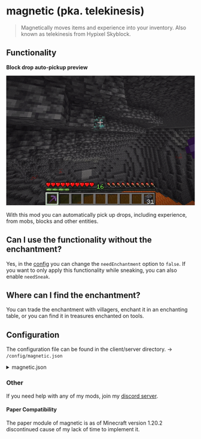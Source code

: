 # magnetic (pka. telekinesis)

> Magnetically moves items and experience into your inventory. Also known as telekinesis from Hypixel Skyblock.

## Functionality

**Block drop auto-pickup preview**

![Block drop auto-pickup preview](https://raw.githubusercontent.com/btwonion/magnetic/refs/heads/master/media/magnetic-showcase-cave.gif)

With this mod you can automatically pick up drops, including experience, from mobs, blocks and other entities.

## Can I use the functionality without the enchantment?

Yes, in the [config](#Configuration) you can change the `needEnchantment` option to `false`. If you want to only apply this 
functionality while sneaking, you can also enable `needSneak`.

## Where can I find the enchantment?

You can trade the enchantment with villagers, enchant it in an enchanting table, or you can find it in treasures
enchanted on tools.

## Configuration

The configuration file can be found in the client/server directory.
-> `/config/magnetic.json`

<details>
<summary>magnetic.json</summary>

```json5
{
    "version": 1, // For migration purposes only, just ignore this.
    "config": {
        "needEnchantment": true, // Defines, whether Magnetic should without or with the enchantment on the tool.
        "needSneak": false, // Defines. whether the player should have to sneak in order to use Magnetic.
        "expAllowed": true, // Enables the use of Magnetic for exp drops.
        "itemsAllowed": true // Enables the use of Magnetic for item drops.
    }
}
```

</details>

### Other

If you need help with any of my mods, join my [discord server](https://nyon.dev/discord).

#### Paper Compatibility

The paper module of magnetic is as of Minecraft version 1.20.2 discontinued cause of my lack of time to implement it.
